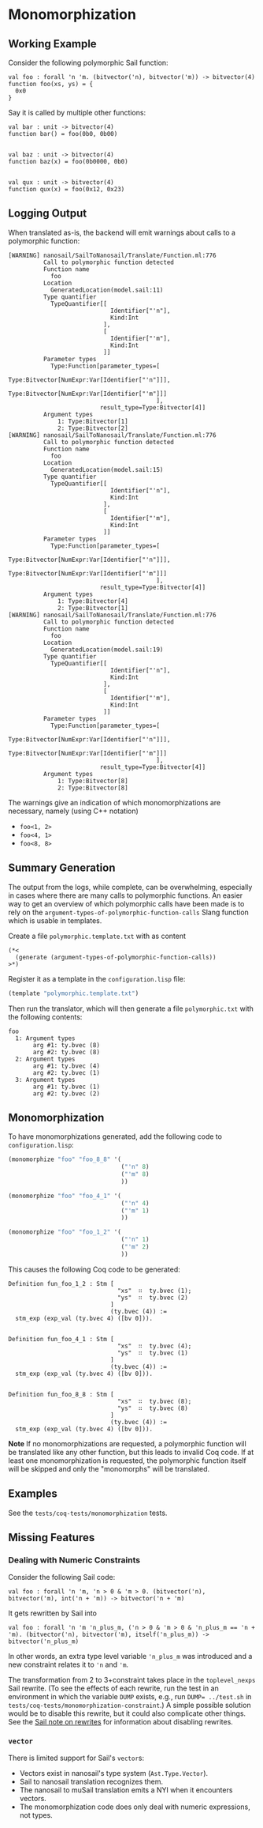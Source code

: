 # Monomorphization

## Working Example

Consider the following polymorphic Sail function:

```sail
val foo : forall 'n 'm. (bitvector('n), bitvector('m)) -> bitvector(4)
function foo(xs, ys) = {
  0x0
}
```

Say it is called by multiple other functions:

```sail
val bar : unit -> bitvector(4)
function bar() = foo(0b0, 0b00)


val baz : unit -> bitvector(4)
function baz(x) = foo(0b0000, 0b0)


val qux : unit -> bitvector(4)
function qux(x) = foo(0x12, 0x23)
```

## Logging Output

When translated as-is, the backend will emit warnings about calls to a polymorphic function:

```text
[WARNING] nanosail/SailToNanosail/Translate/Function.ml:776
          Call to polymorphic function detected
          Function name
            foo
          Location
            GeneratedLocation(model.sail:11)
          Type quantifier
            TypeQuantifier[[
                             Identifier["'n"],
                             Kind:Int
                           ],
                           [
                             Identifier["'m"],
                             Kind:Int
                           ]]
          Parameter types
            Type:Function[parameter_types=[
                                            Type:Bitvector[NumExpr:Var[Identifier["'n"]]],
                                            Type:Bitvector[NumExpr:Var[Identifier["'m"]]]
                                          ],
                          result_type=Type:Bitvector[4]]
          Argument types
              1: Type:Bitvector[1]
              2: Type:Bitvector[2]
[WARNING] nanosail/SailToNanosail/Translate/Function.ml:776
          Call to polymorphic function detected
          Function name
            foo
          Location
            GeneratedLocation(model.sail:15)
          Type quantifier
            TypeQuantifier[[
                             Identifier["'n"],
                             Kind:Int
                           ],
                           [
                             Identifier["'m"],
                             Kind:Int
                           ]]
          Parameter types
            Type:Function[parameter_types=[
                                            Type:Bitvector[NumExpr:Var[Identifier["'n"]]],
                                            Type:Bitvector[NumExpr:Var[Identifier["'m"]]]
                                          ],
                          result_type=Type:Bitvector[4]]
          Argument types
              1: Type:Bitvector[4]
              2: Type:Bitvector[1]
[WARNING] nanosail/SailToNanosail/Translate/Function.ml:776
          Call to polymorphic function detected
          Function name
            foo
          Location
            GeneratedLocation(model.sail:19)
          Type quantifier
            TypeQuantifier[[
                             Identifier["'n"],
                             Kind:Int
                           ],
                           [
                             Identifier["'m"],
                             Kind:Int
                           ]]
          Parameter types
            Type:Function[parameter_types=[
                                            Type:Bitvector[NumExpr:Var[Identifier["'n"]]],
                                            Type:Bitvector[NumExpr:Var[Identifier["'m"]]]
                                          ],
                          result_type=Type:Bitvector[4]]
          Argument types
              1: Type:Bitvector[8]
              2: Type:Bitvector[8]

```

The warnings give an indication of which monomorphizations are necessary, namely (using C++ notation)

* `foo<1, 2>`
* `foo<4, 1>`
* `foo<8, 8>`

## Summary Generation

The output from the logs, while complete, can be overwhelming, especially in cases where there are many calls to polymorphic functions.
An easier way to get an overview of which polymorphic calls have been made is to rely on the `argument-types-of-polymorphic-function-calls` Slang function which is usable in templates.

Create a file `polymorphic.template.txt` with as content

```text
(*<
  (generate (argument-types-of-polymorphic-function-calls))
>*)
```

Register it as a template in the `configuration.lisp` file:

```lisp
(template "polymorphic.template.txt")
```

Then run the translator, which will then generate a file `polymorphic.txt` with the following contents:

```text
foo
  1: Argument types
       arg #1: ty.bvec (8)
       arg #2: ty.bvec (8)
  2: Argument types
       arg #1: ty.bvec (4)
       arg #2: ty.bvec (1)
  3: Argument types
       arg #1: ty.bvec (1)
       arg #2: ty.bvec (2)
```

## Monomorphization

To have monomorphizations generated, add the following code to `configuration.lisp`:

```lisp
(monomorphize "foo" "foo_8_8" '(
                                ("'n" 8)
                                ("'m" 8)
                                ))

(monomorphize "foo" "foo_4_1" '(
                                ("'n" 4)
                                ("'m" 1)
                                ))

(monomorphize "foo" "foo_1_2" '(
                                ("'n" 1)
                                ("'m" 2)
                                ))
```

This causes the following Coq code to be generated:

```coq
Definition fun_foo_1_2 : Stm [
                               "xs"  ∷  ty.bvec (1);
                               "ys"  ∷  ty.bvec (2)
                             ]
                             (ty.bvec (4)) :=
  stm_exp (exp_val (ty.bvec 4) ([bv 0])).


Definition fun_foo_4_1 : Stm [
                               "xs"  ∷  ty.bvec (4);
                               "ys"  ∷  ty.bvec (1)
                             ]
                             (ty.bvec (4)) :=
  stm_exp (exp_val (ty.bvec 4) ([bv 0])).


Definition fun_foo_8_8 : Stm [
                               "xs"  ∷  ty.bvec (8);
                               "ys"  ∷  ty.bvec (8)
                             ]
                             (ty.bvec (4)) :=
  stm_exp (exp_val (ty.bvec 4) ([bv 0])).
```

**Note**
If no monomorphizations are requested, a polymorphic function will be translated
like any other function, but this leads to invalid Coq code.
If at least one monomorphization is requested, the polymorphic function
itself will be skipped and only the "monomorphs" will be translated.

## Examples

See the `tests/coq-tests/monomorphization` tests.

## Missing Features

### Dealing with Numeric Constraints

Consider the following Sail code:

```sail
val foo : forall 'n 'm, 'n > 0 & 'm > 0. (bitvector('n), bitvector('m), int('n + 'm)) -> bitvector('n + 'm)
```

It gets rewritten by Sail into

```sail
val foo : forall 'n 'm 'n_plus_m, ('n > 0 & 'm > 0 & 'n_plus_m == 'n + 'm). (bitvector('n), bitvector('m), itself('n_plus_m)) -> bitvector('n_plus_m)
```

In other words, an extra type level variable `'n_plus_m` was introduced and a new constraint relates it to `'n` and `'m`.

The transformation from 2 to 3+constraint takes place in the `toplevel_nexps` Sail rewrite.
(To see the effects of each rewrite, run the test in an environment in which the variable `DUMP` exists,
e.g., run `DUMP= ../test.sh` in `tests/coq-tests/monomorphization-constraint`.)
A simple possible solution would be to disable this rewrite, but it could also complicate other things.
See the [Sail note on rewrites](./sail-notes.md) for information about disabling rewrites.

### `vector`

There is limited support for Sail's `vector`s:

* Vectors exist in nanosail's type system (`Ast.Type.Vector`).
* Sail to nanosail translation recognizes them.
* The nanosail to muSail translation emits a NYI when it encounters vectors.
* The monomorphization code does only deal with numeric expressions, not types.
